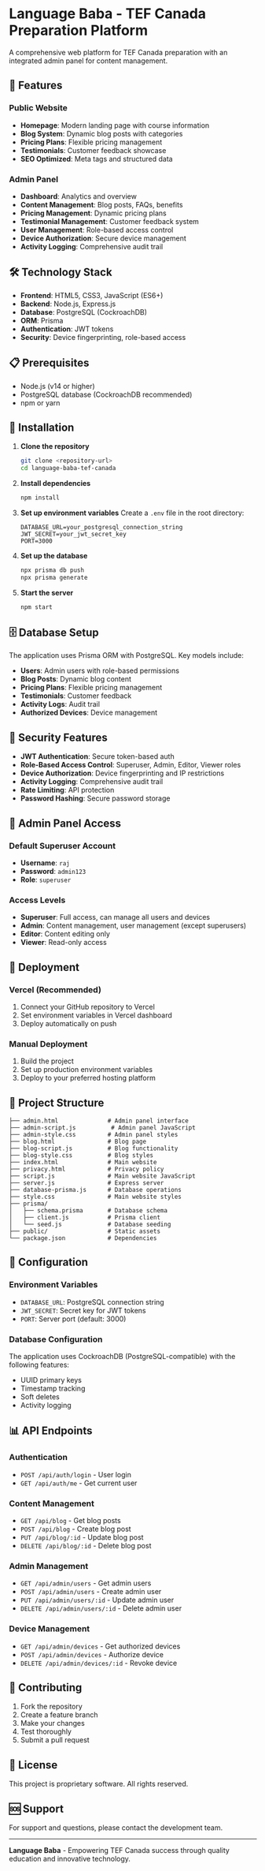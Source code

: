 # Language Baba - TEF Canada Preparation Platform

A comprehensive web platform for TEF Canada preparation with an integrated admin panel for content management.

## 🚀 Features

### Public Website
- **Homepage**: Modern landing page with course information
- **Blog System**: Dynamic blog posts with categories
- **Pricing Plans**: Flexible pricing management
- **Testimonials**: Customer feedback showcase
- **SEO Optimized**: Meta tags and structured data

### Admin Panel
- **Dashboard**: Analytics and overview
- **Content Management**: Blog posts, FAQs, benefits
- **Pricing Management**: Dynamic pricing plans
- **Testimonial Management**: Customer feedback system
- **User Management**: Role-based access control
- **Device Authorization**: Secure device management
- **Activity Logging**: Comprehensive audit trail

## 🛠️ Technology Stack

- **Frontend**: HTML5, CSS3, JavaScript (ES6+)
- **Backend**: Node.js, Express.js
- **Database**: PostgreSQL (CockroachDB)
- **ORM**: Prisma
- **Authentication**: JWT tokens
- **Security**: Device fingerprinting, role-based access

## 📋 Prerequisites

- Node.js (v14 or higher)
- PostgreSQL database (CockroachDB recommended)
- npm or yarn

## 🔧 Installation

1. **Clone the repository**
   ```bash
   git clone <repository-url>
   cd language-baba-tef-canada
   ```

2. **Install dependencies**
   ```bash
   npm install
   ```

3. **Set up environment variables**
   Create a `.env` file in the root directory:
   ```env
   DATABASE_URL=your_postgresql_connection_string
   JWT_SECRET=your_jwt_secret_key
   PORT=3000
   ```

4. **Set up the database**
   ```bash
   npx prisma db push
   npx prisma generate
   ```

5. **Start the server**
   ```bash
   npm start
   ```

## 🗄️ Database Setup

The application uses Prisma ORM with PostgreSQL. Key models include:

- **Users**: Admin users with role-based permissions
- **Blog Posts**: Dynamic blog content
- **Pricing Plans**: Flexible pricing management
- **Testimonials**: Customer feedback
- **Activity Logs**: Audit trail
- **Authorized Devices**: Device management

## 🔐 Security Features

- **JWT Authentication**: Secure token-based auth
- **Role-Based Access Control**: Superuser, Admin, Editor, Viewer roles
- **Device Authorization**: Device fingerprinting and IP restrictions
- **Activity Logging**: Comprehensive audit trail
- **Rate Limiting**: API protection
- **Password Hashing**: Secure password storage

## 📱 Admin Panel Access

### Default Superuser Account
- **Username**: `raj`
- **Password**: `admin123`
- **Role**: `superuser`

### Access Levels
- **Superuser**: Full access, can manage all users and devices
- **Admin**: Content management, user management (except superusers)
- **Editor**: Content editing only
- **Viewer**: Read-only access

## 🚀 Deployment

### Vercel (Recommended)
1. Connect your GitHub repository to Vercel
2. Set environment variables in Vercel dashboard
3. Deploy automatically on push

### Manual Deployment
1. Build the project
2. Set up production environment variables
3. Deploy to your preferred hosting platform

## 📁 Project Structure

```
├── admin.html              # Admin panel interface
├── admin-script.js          # Admin panel JavaScript
├── admin-style.css         # Admin panel styles
├── blog.html               # Blog page
├── blog-script.js          # Blog functionality
├── blog-style.css          # Blog styles
├── index.html              # Main website
├── privacy.html            # Privacy policy
├── script.js               # Main website JavaScript
├── server.js               # Express server
├── database-prisma.js      # Database operations
├── style.css               # Main website styles
├── prisma/
│   ├── schema.prisma       # Database schema
│   ├── client.js           # Prisma client
│   └── seed.js             # Database seeding
├── public/                 # Static assets
└── package.json            # Dependencies
```

## 🔧 Configuration

### Environment Variables
- `DATABASE_URL`: PostgreSQL connection string
- `JWT_SECRET`: Secret key for JWT tokens
- `PORT`: Server port (default: 3000)

### Database Configuration
The application uses CockroachDB (PostgreSQL-compatible) with the following features:
- UUID primary keys
- Timestamp tracking
- Soft deletes
- Activity logging

## 📊 API Endpoints

### Authentication
- `POST /api/auth/login` - User login
- `GET /api/auth/me` - Get current user

### Content Management
- `GET /api/blog` - Get blog posts
- `POST /api/blog` - Create blog post
- `PUT /api/blog/:id` - Update blog post
- `DELETE /api/blog/:id` - Delete blog post

### Admin Management
- `GET /api/admin/users` - Get admin users
- `POST /api/admin/users` - Create admin user
- `PUT /api/admin/users/:id` - Update admin user
- `DELETE /api/admin/users/:id` - Delete admin user

### Device Management
- `GET /api/admin/devices` - Get authorized devices
- `POST /api/admin/devices` - Authorize device
- `DELETE /api/admin/devices/:id` - Revoke device

## 🤝 Contributing

1. Fork the repository
2. Create a feature branch
3. Make your changes
4. Test thoroughly
5. Submit a pull request

## 📄 License

This project is proprietary software. All rights reserved.

## 🆘 Support

For support and questions, please contact the development team.

---

**Language Baba** - Empowering TEF Canada success through quality education and innovative technology.